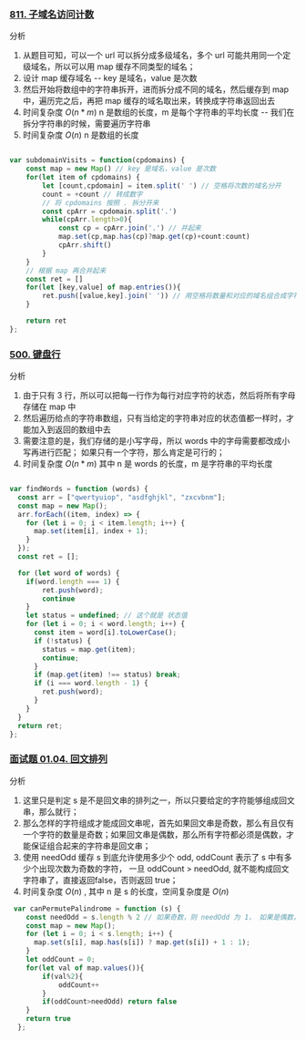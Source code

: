 ### [811. 子域名访问计数](https://leetcode-cn.com/problems/subdomain-visit-count/description/)
分析
1. 从题目可知，可以一个 url 可以拆分成多级域名，多个 url 可能共用同一个定级域名，所以可以用 map 缓存不同类型的域名；
2. 设计 map 缓存域名 -- key 是域名，value 是次数
3. 然后开始将数组中的字符串拆开，进而拆分成不同的域名，然后缓存到 map 中，遍历完之后，再把 map 缓存的域名取出来，转换成字符串返回出去
4. 时间复杂度 ${O(n * m)}$ n 是数组的长度，m 是每个字符串的平均长度 -- 我们在拆分字符串的时候，需要遍历字符串
5. 时间复杂度 ${O(n)}$ n 是数组的长度
```javascript

var subdomainVisits = function(cpdomains) {
    const map = new Map() // key 是域名，value 是次数
    for(let item of cpdomains) {
        let [count,cpdomain] = item.split(' ') // 空格将次数的域名分开
        count = +count // 转成数字
        // 将 cpdomains 按照 . 拆分开来
        const cpArr = cpdomain.split('.')
        while(cpArr.length>0){
            const cp = cpArr.join('.') // 并起来
            map.set(cp,map.has(cp)?map.get(cp)+count:count)
            cpArr.shift()
        }
    }
    // 根据 map 再合并起来
    const ret = []
    for(let [key,value] of map.entries()){
        ret.push([value,key].join(' ')) // 用空格将数量和对应的域名组合成字符串，然后加在数组中
    }

    return ret
};
```

### [500. 键盘行](https://leetcode-cn.com/problems/keyboard-row/solution/yong-map-huan-cun-zi-fu-by-jzsq_lyx-nxhc/)
分析
1. 由于只有 3 行，所以可以把每一行作为每行对应字符的状态，然后将所有字母存储在 map 中
2. 然后遍历给点的字符串数组，只有当给定的字符串对应的状态值都一样时，才能加入到返回的数组中去
3. 需要注意的是，我们存储的是小写字母，所以 words 中的字母需要都改成小写再进行匹配； 如果只有一个字符，那么肯定是可行的；
4. 时间复杂度 ${O(n*m)}$ 其中 n 是 words 的长度，m 是字符串的平均长度
```javascript

var findWords = function (words) {
  const arr = ["qwertyuiop", "asdfghjkl", "zxcvbnm"];
  const map = new Map();
  arr.forEach((item, index) => {
    for (let i = 0; i < item.length; i++) {
      map.set(item[i], index + 1);
    }
  });
  const ret = [];

  for (let word of words) {
    if(word.length === 1) {
        ret.push(word);
        continue
    }
    let status = undefined; // 这个就是 状态值
    for (let i = 0; i < word.length; i++) {
      const item = word[i].toLowerCase();
      if (!status) {
        status = map.get(item);
        continue;
      }
      if (map.get(item) !== status) break;
      if (i === word.length - 1) {
        ret.push(word);
      }
    }
  }
  return ret;
};

```

### [面试题 01.04. 回文排列](https://leetcode-cn.com/problems/palindrome-permutation-lcci/solution/mian-shi-ti-0104-hui-wen-pai-lie-by-jzsq-873q/)

分析
1. 这里只是判定 s 是不是回文串的排列之一，所以只要给定的字符能够组成回文串，那么就行；
2. 那么怎样的字符组成才能成回文串呢，首先如果回文串是奇数，那么有且仅有一个字符的数量是奇数；如果回文串是偶数，那么所有字符都必须是偶数，才能保证组合起来的字符串是回文串；
3. 使用 needOdd 缓存 s 到底允许使用多少个 odd, oddCount 表示了 s 中有多少个出现次数为奇数的字符， 一旦 oddCount > needOdd, 就不能构成回文字符串了，直接返回false，否则返回 true；
4. 时间复杂度 ${O(n)}$ , 其中 n 是 s 的长度，空间复杂度是 ${O(n)}$ 
```javascript
 var canPermutePalindrome = function (s) {
    const needOdd = s.length % 2 // 如果奇数，则 needOdd 为 1， 如果是偶数，则为 0
    const map = new Map();
    for (let i = 0; i < s.length; i++) {
      map.set(s[i], map.has(s[i]) ? map.get(s[i]) + 1 : 1);
    }
    let oddCount = 0;
    for(let val of map.values()){
        if(val%2){
            oddCount++
        }
        if(oddCount>needOdd) return false
    }
    return true
  };
  
```